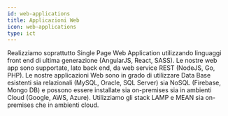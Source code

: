 ```yaml
---
id: web-applications
title: Applicazioni Web
icon: web-applications
type: ict
---
```


Realizziamo soprattutto Single Page Web Application utilizzando linguaggi front end di ultima generazione (AngularJS, React, SASS). Le nostre web app sono supportate, lato back end, da web service REST (NodeJS, Go, PHP). Le nostre applicazioni Web sono in grado di utilizzare Data Base esistenti sia relazionali (MySQL, Oracle, SQL Server) sia NoSQL (Firebase, Mongo DB) e possono essere installate sia on-premises sia in ambienti Cloud (Google, AWS, Azure). Utilizziamo gli stack LAMP e MEAN sia on-premises che in ambienti cloud.